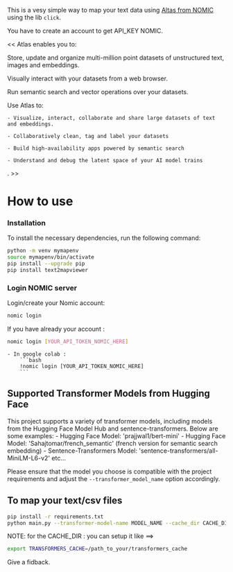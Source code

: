 This is a vesy simple way to map your text data using [Altas from NOMIC](https://docs.nomic.ai/index.html) using the lib `click`. 

You have to create an account to get API_KEY NOMIC. 

<< Atlas enables you to:

Store, update and organize multi-million point datasets of unstructured text, images and embeddings.

Visually interact with your datasets from a web browser.

Run semantic search and vector operations over your datasets.

Use Atlas to:

    - Visualize, interact, collaborate and share large datasets of text and embeddings.
    
    - Collaboratively clean, tag and label your datasets
    
    - Build high-availability apps powered by semantic search
    
    - Understand and debug the latent space of your AI model trains  
 
 . >>


# How to use
### Installation

To install the necessary dependencies, run the following command:

```bash
python -m venv mymapenv 
source mymapenv/bin/activate
pip install --upgrade pip 
pip install text2mapviewer
```

### Login NOMIC server

Login/create your Nomic account:

```bash
nomic login
```
If you have already your account : 

```bash
nomic login [YOUR_API_TOKEN_NOMIC_HERE] 
```
    - In google colab : 
        ```bash
        !nomic login [YOUR_API_TOKEN_NOMIC_HERE]
        ```

## Supported Transformer Models from Hugging Face 

This project supports a variety of transformer models, including models from the Hugging Face Model Hub and sentence-transformers. Below are some examples:
    - Hugging Face Model: 'prajjwal1/bert-mini'
    - Hugging Face Model: 'Sahajtomar/french_semantic'  (french version for semantic search embedding) 
    - Sentence-Transformers Model: 'sentence-transformers/all-MiniLM-L6-v2' etc...

Please ensure that the model you choose is compatible with the project requirements and adjust the `--transformer_model_name` option accordingly.

## To map your text/csv  files

```bash
pip install -r requirements.txt
python main.py --transformer-model-name MODEL_NAME --cache_dir CACHE_DIR --batch-size BATCH_SIZE --file-path FILE_PATH
```
NOTE: for the CACHE_DIR : you can setup it like ==> 

```bash
export TRANSFORMERS_CACHE=/path_to_your/transformers_cache
```

Give a fidback. 
